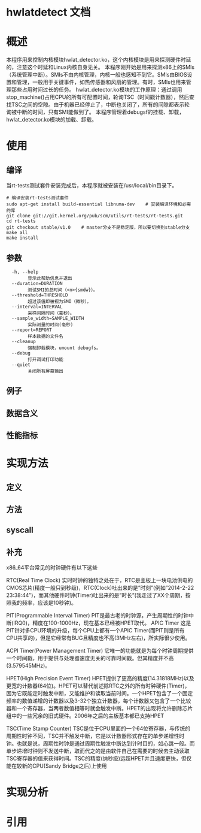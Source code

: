 # hwlatdetect 文档
#  概述
本程序用来控制内核模块hwlat_detector.ko，这个内核模块是用来探测硬件时延的，注意这个时延和Linux内核自身无关。
本程序刚开始是用来探测x86上的SMIs（系统管理中断）。SMIs不由内核管理，内核一般也感知不到它。SMIs由BIOS设置和管理，一般用于关键事件，如热传感器和风扇的管理。有时，SMIs也用来管理那些占用时间过长的任务。
hwlat_detector.ko模块的工作原理：通过调用stop_machine()占用CPU的所有可配置时间，轮询TSC（时间戳计数器），然后查找TSC之间的空隙。由于机器已经停止了，中断也关闭了，所有的间隙都表示轮询被中断的时间，只有SMI能做到了。
本程序管理着debugsf的挂载、卸载，hwlat_detector.ko模块的加载、卸载。 

# 使用
##  编译
当rt-tests测试套件安装完成后，本程序就被安装在/usr/local/bin目录下。
```
# 编译安装rt-tests测试套件
sudo apt-get install build-essential libnuma-dev    # 安装编译环境和必需的库
git clone git://git.kernel.org/pub/scm/utils/rt-tests/rt-tests.git
cd rt-tests
git checkout stable/v1.0    # master分支不是稳定版，所以要切换到stable分支
make all
make install
```
## 参数
```
  -h, --help 
        显示此帮助信息并退出
  --duration=DURATION 
        测试SMI的总时间（<n>{smdw}）。
  --threshold=THRESHOLD
        超过该值即被视为SMI（微秒）。
  --interval=INTERVAL
        采样间隔时间（毫秒）。
  --sample_width=SAMPLE_WIDTH
        实际测量的时间(毫秒)
  --report=REPORT 
        样本数据的文件名
  --cleanup 
        强制卸载模块，umount debugfs。
  --debug 
        打开调试打印功能
  --quiet 
        关闭所有屏幕输出
```
## 例子

## 数据含义


## 性能指标


# 实现方法

## 定义

## 方法

## syscall

## 补充
x86_64平台常见的时钟硬件有以下这些

RTC(Real Time Clock)
实时时钟的独特之处在于，RTC是主板上一块电池供电的CMOS芯片(精度一般只到秒级)，RTC(Clock)吐出来的是”时刻”(例如”2014-2-22 23:38:44″)，而其他硬件时钟(Timer)吐出来的是”时长”(我走过了XX个周期，按照我的频率，应该是10秒钟)。

PIT(Programmable Interval Timer)
 PIT是最古老的时钟源，产生周期性的时钟中断(IRQ0)，精度在100-1000Hz，现在基本已经被HPET取代。
APIC Timer 这是PIT针对多CPU环境的升级，每个CPU上都有一个APIC Timer(而PIT则是所有CPU共享的)，但是它经常有BUG且精度也不高(3MHz左右)，所实际很少使用。

ACPI Timer(Power Management Timer)
它唯一的功能就是为每个时钟周期提供一个时间戳，用于提供与处理器速度无关的可靠时间戳。但其精度并不高(3.579545MHz)。

HPET(High Precision Event Timer)
HPET提供了更高的精度(14.31818MHz)以及更宽的计数器(64位)。HPET可以替代前述除RTC之外的所有时钟硬件(Timer)，因为它既能定时触发中断，又能维护和读取当前时间。一个HPET包含了一个固定频率的数值递增的计数器以及3-32个独立计数器，每个计数器又包含了一个比较器和一个寄存器，当两者数值相等时就会触发中断。HPET的出现将允许删除芯片组中的一些冗余的旧式硬件。2006年之后的主板基本都已支持HPET

TSC(Time Stamp Counter)
TSC是位于CPU里面的一个64位寄存器，与传统的周期性时钟不同，TSC并不触发中断，它是以计数器形式存在的单步递增性时钟。也就是说，周期性时钟是通过周期性触发中断达到计时目的，如心跳一般。而单步递增时钟则不发送中断，取而代之的是由软件自己在需要的时候去主动读取TSC寄存器的值来获得时间。TSC的精度(纳秒级)远超HPET并且速度更快，但仅能在较新的CPU(Sandy Bridge之后)上使用

# 实现分析


# 引用

